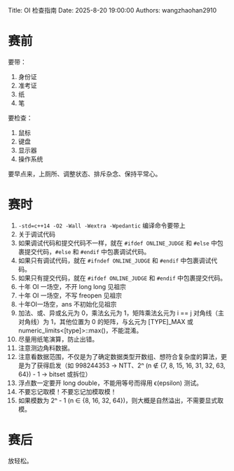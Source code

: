 Title: OI 检查指南
Date: 2025-8-20 19:00:00
Authors: wangzhaohan2910

# 赛前

要带：

1. 身份证
2. 准考证
3. 纸
4. 笔

要检查：

1. 鼠标
2. 键盘
3. 显示器
4. 操作系统

要早点来，上厕所、调整状态、排斥杂念、保持平常心。

# 赛时

1. `-std=c++14 -O2 -Wall -Wextra -Wpedantic` 编译命令要带上
2. 关于调试代码
  1. 如果调试代码和提交代码不一样，就在 `#ifdef ONLINE_JUDGE` 和 `#else` 中包裹提交代码，`#else` 和 `#endif` 中包裹调试代码。
  2. 如果只有调试代码，就在 `#ifndef ONLINE_JUDGE` 和 `#endif` 中包裹调试代码。
  3. 如果只有提交代码，就在 `#ifdef ONLINE_JUDGE` 和 `#endif` 中包裹提交代码。
3. 十年 OI 一场空，不开 long long 见祖宗
4. 十年 OI 一场空，不写 freopen 见祖宗
5. 十年OI一场空，ans 不初始化见祖宗
6. 加法、或、异或幺元为 0，乘法幺元为 1，矩阵乘法幺元为 i == j 对角线（主对角线）为 1，其他位置为 0 的矩阵，与幺元为 [TYPE]_MAX 或 numeric_limits<[type]>::max()，不能混淆。
7. 尽量用纸笔演算，防止出错。
8. 注意测边角料数据。
9. 注意看数据范围，不仅是为了确定数据类型开数组、想符合复杂度的算法，更是为了获得启发（如 998244353 -> NTT、2ⁿ (n ∉ {7, 8, 15, 16, 31, 32, 63, 64}) - 1 -> bitset 或拆位）
10. 浮点数一定要开 long double，不能用等号而得用 ϵ(epsilon) 测试。
11. 不要忘记取模！不要忘记加模取模！
12. 如果模数为 2ⁿ - 1 (n ∈ {8, 16, 32, 64})，则大概是自然溢出，不需要显式取模。

# 赛后

放轻松。
